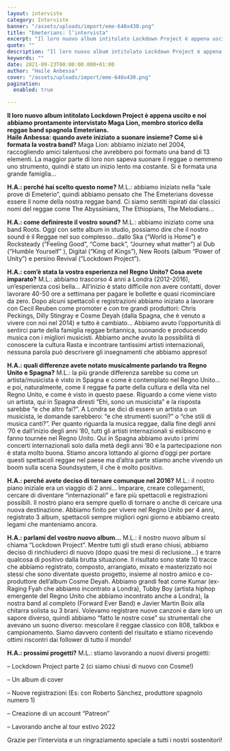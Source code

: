 ```yaml
---
layout: interviste
category: Interviste
banner: "/assets/uploads/import/eme-640x430.png"
title: "Emeterians: l’intervista"
excerpt: "Il loro nuovo album intitolato Lockdown Project è appena uscito e noi abbiamo prontamente intervistato Maga Lion, membro storico della reggae band spagnola Emeterians. Haile Anbessa: quando avete iniziato a suonare insieme? Come si è formata la vostra band? Maga Lion: abbiamo iniziato nel 2004, raccogliendo amici talentuosi che avrebbero poi formato una band di…"
quote: ""
description: "Il loro nuovo album intitolato Lockdown Project è appena uscito e noi abbiamo prontamente intervistato Maga Lion, membro storico della reggae band spagnola Emeterians. Haile Anbessa: quando avete iniziato a suonare insieme? Come si è formata la vostra band? Maga Lion: abbiamo iniziato nel 2004, raccogliendo amici talentuosi che avrebbero poi formato una band di…"
keywords: ""
date: 2021-09-23T00:00:00.000+01:00
author: "Haile Anbessa"
cover: "/assets/uploads/import/eme-640x430.png"
pagination:
  enabled: true

---
```


**Il loro nuovo album intitolato Lockdown Project è appena uscito e noi abbiamo prontamente intervistato Maga Lion, membro storico della reggae band spagnola Emeterians.**   
**Haile Anbessa: quando avete iniziato a suonare insieme? Come si è formata la vostra band?** 
Maga Lion: abbiamo iniziato nel 2004, raccogliendo amici talentuosi che avrebbero poi formato una band di 13 elementi. La maggior parte di loro non sapeva suonare il reggae o nemmeno uno strumento, quindi è stato un inizio lento ma costante. Si è formata una grande famiglia…

**H.A.: perché hai scelto questo nome?** 
M.L.: abbiamo iniziato nella “sale prove di Emeterio”, quindi abbiamo pensato che The Emeterians dovesse essere il nome della nostra reggae band. Ci siamo sentiti ispirati dai classici nomi del reggae come The Abyssinians, The Ethiopians, The Melodians…

**H.A.: come definireste il vostro sound?** 
M.L.: abbiamo iniziato come una band Roots. Oggi con sette album in studio, possiamo dire che il nostro sound è il Reggae nel suo complesso…dallo Ska (“World is Home”) e Rocksteady (“Feeling Good”, “Come back”, “Journey what matter”) al Dub (“Humble Yourself” ), Digital (“King of Kings”), New Roots (album “Power of Unity”) e persino Revival (“Lockdown Project”).

**H.A.: com’è stata la vostra esperienza nel Regno Unito? Cosa avete imparato?** 
M.L.: abbiamo trascorso 4 anni a Londra (2012-2016), un’esperienza così bella… All’inizio è stato difficile non avere contatti, dover lavorare 40-50 ore a settimana per pagare le bollette e quasi ricominciare da zero. Dopo alcuni spettacoli e registrazioni abbiamo iniziato a lavorare con Cecil Reuben come promoter e con tre grandi produttori: Chris Peckings, Dilly Stingray e Cosme Deyah (dalla Spagna, che è venuto a vivere con noi nel 2014) e tutto è cambiato… Abbiamo avuto l’opportunità di sentirci parte della famiglia reggae britannica, suonando e producendo musica con i migliori musicisti. Abbiamo anche avuto la possibilità di conoscere la cultura Rasta e incontrare tantissimi artisti internazionali, nessuna parola può descrivere gli insegnamenti che abbiamo appreso!

**H.A.: quali differenze avete notato musicalmente parlando tra Regno Unito e Spagna?** 
M.L.: la più grande differenza sarebbe su come un artista/musicista è visto in Spagna e come è contemplato nel Regno Unito… e poi, naturalmente, come il reggae fa parte della cultura e della vita nel Regno Unito, e come è visto in questo paese. Riguardo a come viene visto un artista, qui in Spagna diresti “Ehi, sono un musicista” e la risposta sarebbe “e che altro fai?”. A Londra se dici di essere un artista o un musicista, le domande sarebbero: “e che strumenti suoni?” o “che stili di musica canti?”. Per quanto riguarda la musica reggae, dalla fine degli anni ’70 e dall’inizio degli anni ’80, tutti gli artisti internazionali si esibiscono e fanno tournée nel Regno Unito. Qui in Spagna abbiamo avuto i primi concerti internazionali solo dalla metà degli anni ’80 e la partecipazione non è stata molto buona. Stiamo ancora lottando al giorno d’oggi per portare questi spettacoli reggae nel paese ma d’altra parte stiamo anche vivendo un boom sulla scena Soundsystem, il che è molto positivo.

**H.A.: perché avete deciso di tornare comunque nel 2016?** 
M.L.: il nostro piano iniziale era un viaggio di 2 anni… Imparare, creare collegamenti, cercare di diventare “internazionali” e fare più spettacoli e registrazioni possibili. Il nostro piano era sempre quello di tornare o anche di cercare una nuova destinazione. Abbiamo finito per vivere nel Regno Unito per 4 anni, registrato 3 album, spettacoli sempre migliori ogni giorno e abbiamo creato legami che manteniamo ancora.

**H.A.: parlami del vostro nuovo album…** 
M.L.: il nostro nuovo album si chiama “Lockdown Project”. Mentre tutti gli studi erano chiusi, abbiamo deciso di rinchiuderci di nuovo (dopo quasi tre mesi di reclusione…) e trarre qualcosa di positivo dalla brutta situazione. Il risultato sono state 10 tracce che abbiamo registrato, composto, arrangiato, mixato e masterizzato noi stessi che sono diventate questo progetto, insieme al nostro amico e co-produttore dell’album Cosme Deyah. Abbiamo grandi feat come Kumar (ex-Raging Fyah che abbiamo incontrato a Londra), Tubby Boy (artista hiphop emergente del Regno Unito che abbiamo incontrato anche a Londra), la nostra band al completo (Forward Ever Band) e Javier Martin Boix alla chitarra solista su 3 brani. Volevamo registrare nuove canzoni e dare loro un sapore diverso, quindi abbiamo “fatto le nostre cose” su strumentali che avevano un suono diverso: mescolare il reggae classico con 808, talkbox e campionamento. Siamo davvero contenti del risultato e stiamo ricevendo ottimi riscontri dai follower di tutto il mondo!

**H.A.: prossimi progetti?** 
M.L.: stiamo lavorando a nuovi diversi progetti:

– Lockdown Project parte 2 (ci siamo chiusi di nuovo con Cosme!)

– Un album di cover

– Nuove registrazioni (Es: con Roberto Sánchez, produttore spagnolo numero 1)

– Creazione di un account “Patreon”

– Lavorando anche al tour estivo 2022

Grazie per l’intervista e un ringraziamento speciale a tutti i nostri sostenitori!